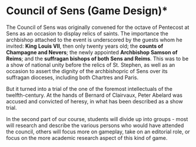 # Council of Sens (Game Design)\*

The Council of Sens was originally convened for the octave of Pentecost at Sens as an occasion to display relics of saints. The importance the archbishop attached to the event is underscored by the guests whom he invited: **King** **Louis VII**, then only twenty years old; the **counts of Champagne and Nevers**; the newly appointed **Archbishop Samson of Reims**; and the **suffragan bishops of both Sens and Reims**. This was to be a show of national unity before the relics of St. Stephen, as well as an occasion to assert the dignity of the archbishopric of Sens over its suffragan dioceses, including both Chartres and Paris.

But it turned into a trial of the one of the foremost intellectuals of the twelfth-century. At the hands of Bernard of Clairvaux, Peter Abelard was accused and convicted of heresy, in what has been described as a show trial.&#x20;

In the second part of our course, students will divide up into groups -  most will research and describe the various persons who would have attended the council, others will focus more on gameplay, take on an editorial role, or focus on the more academic research aspect of this kind of game.&#x20;

